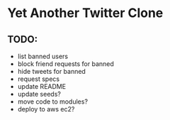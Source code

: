 # Yet Another Twitter Clone

## TODO:
* list banned users
* block friend requests for banned
* hide tweets for banned
* request specs
* update README
* update seeds?
* move code to modules?
* deploy to aws ec2?
